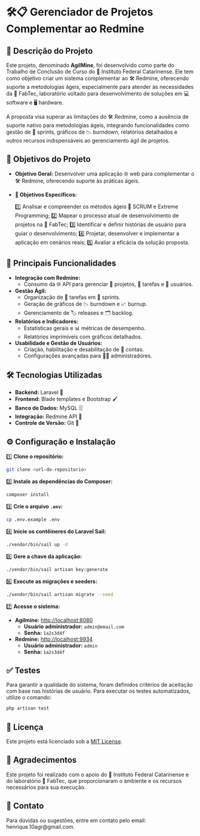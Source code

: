 # 🛠️📋 Gerenciador de Projetos Complementar ao Redmine

## 📝 Descrição do Projeto

Este projeto, denominado **AgilMine**, foi desenvolvido como parte do Trabalho de Conclusão de Curso do 🏫 Instituto Federal Catarinense. Ele tem como objetivo criar um sistema complementar ao 🛠️ Redmine, oferecendo suporte a metodologias ágeis, especialmente para atender às necessidades da 🧪 FabTec, laboratório voltado para desenvolvimento de soluções em 💻 software e 🖥️ hardware.

A proposta visa superar as limitações do 🛠️ Redmine, como a ausência de suporte nativo para metodologias ágeis, integrando funcionalidades como gestão de 🏃 sprints, gráficos de 📉 burndown, relatórios detalhados e outros recursos indispensáveis ao gerenciamento ágil de projetos.

## 🎯 Objetivos do Projeto

- **Objetivo Geral:**
  Desenvolver uma aplicação 🌐 web para complementar o 🛠️ Redmine, oferecendo suporte às práticas ágeis.

- **🎯 Objetivos Específicos:**

  1️⃣ Analisar e compreender os métodos ágeis 📜 SCRUM e Extreme Programming;
  2️⃣ Mapear o processo atual de desenvolvimento de projetos na 🧪 FabTec;
  3️⃣ Identificar e definir histórias de usuário para guiar o desenvolvimento;
  4️⃣ Projetar, desenvolver e implementar a aplicação em cenários reais;
  5️⃣ Avaliar a eficácia da solução proposta.

## 🚀 Principais Funcionalidades

- **Integração com Redmine:**
  - Consumo da 🌐 API para gerenciar 📂 projetos, 📝 tarefas e 👥 usuários.
- **Gestão Ágil:**
  - Organização de 📝 tarefas em 🏃 sprints.
  - Geração de gráficos de 📉 burndown e 📈 burnup.
  - Gerenciamento de 🏷️ releases e 🗂️ backlog.
- **Relatórios e Indicadores:**
  - Estatísticas gerais e 📊 métricas de desempenho.
  - Relatórios imprimíveis com gráficos detalhados.
- **Usabilidade e Gestão de Usuários:**
  - Criação, habilitação e desabilitação de 👤 contas.
  - Configurações avançadas para 👩‍💻 administradores.

## 🛠️ Tecnologias Utilizadas

- **Backend:** Laravel 🐘
- **Frontend:** Blade templates e Bootstrap 🖌️
- **Banco de Dados:** MySQL 🗄️
- **Integração:** Redmine API 🔗
- **Controle de Versão:** Git 🌳

## ⚙️ Configuração e Instalação

1️⃣ **Clone o repositório:**
   ```bash
   git clone <url-do-repositorio>
   ```

2️⃣ **Instale as dependências do Composer:**
   ```bash
   composer install
   ```

3️⃣ **Crie o arquivo `.env`:**
   ```bash
   cp .env.example .env
   ```

4️⃣ **Inicie os contêineres do Laravel Sail:**
   ```bash
   ./vendor/bin/sail up -d
   ```

5️⃣ **Gere a chave da aplicação:**
   ```bash
   ./vendor/bin/sail artisan key:generate
   ```

6️⃣ **Execute as migrações e seeders:**
   ```bash
   ./vendor/bin/sail artisan migrate --seed
   ```

7️⃣ **Acesse o sistema:**
   - **Agilmine:** [http://localhost:8080](http://localhost:8080)
     - **Usuário administrador:** `admin@email.com`
     - **Senha:** `1a2s3d4f`
   - **Redmine:** [http://localhost:9934](http://localhost:9934)
     - **Usuário administrador:** `admin`
     - **Senha:** `1a2s3d4f`

## ✅ Testes

Para garantir a qualidade do sistema, foram definidos critérios de aceitação com base nas histórias de usuário. Para executar os testes automatizados, utilize o comando:

```bash
php artisan test
```

## 📜 Licença

Este projeto está licenciado sob a [MIT License](LICENSE).

## 🙏 Agradecimentos

Este projeto foi realizado com o apoio do 🏫 Instituto Federal Catarinense e do laboratório 🧪 FabTec, que proporcionaram o ambiente e os recursos necessários para sua execução.

## 📧 Contato

Para dúvidas ou sugestões, entre em contato pelo email: henrique.10agr\@gmail.com.
